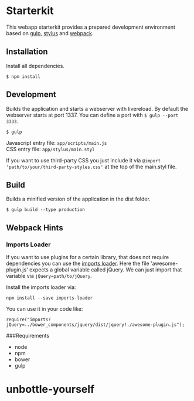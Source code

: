 # Starterkit

This webapp starterkit provides a prepared development environment based on [gulp](https://github.com/gulpjs/gulp), [stylus](https://github.com/LearnBoost/stylus) and [webpack](https://github.com/webpack/webpack).

## Installation

Install all dependencies. 

```
$ npm install
```


## Development

Builds the application and starts a webserver with livereload. By default the webserver starts at port 1337.
You can define a port with `$ gulp --port 3333`.

```
$ gulp
```

Javascript entry file: `app/scripts/main.js` <br />
CSS entry file: `app/stylus/main.styl`<br />

If you want to use third-party CSS you just include it via `@import 'path/to/your/third-party-styles.css'` at the top of the main.styl file.



## Build

Builds a minified version of the application in the dist folder.

```
$ gulp build --type production
```

## Webpack Hints

### Imports Loader

If you want to use plugins for a certain library, that does not require dependencies you can use the [imports loader](http://webpack.github.io/docs/shimming-modules.html#imports-loader). Here the file 'awesome-plugin.js' expects a global variable called jQuery. We can just import that variable via ```jQuery=path/to/jQuery```.

Install the imports loader via:

```
npm install --save imports-loader
```
You can use it in your code like:

```
require("imports?jQuery=../bower_components/jquery/dist/jquery!./awesome-plugin.js");
```




###Requirements
* node
* npm
* bower
* gulp
# unbottle-yourself
